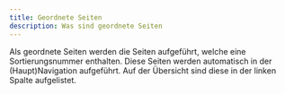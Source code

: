 ```yaml
---
title: Geordnete Seiten
description: Was sind geordnete Seiten
---
```

Als geordnete Seiten werden die Seiten aufgeführt, 
welche eine Sortierungsnummer enthalten. 
Diese Seiten werden automatisch in der (Haupt)Navigation aufgeführt. 
Auf der Übersicht sind diese in der linken Spalte aufgelistet.